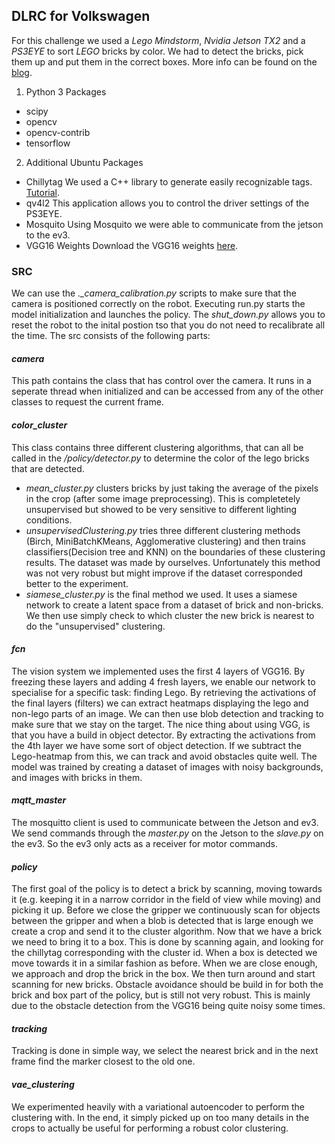 ## DLRC for Volkswagen
For this challenge we used a *Lego Mindstorm*, *Nvidia Jetson TX2* and a *PS3EYE* to sort *LEGO* bricks by color. We had to detect the bricks, pick them up and put them in the correct boxes. More info can be found on the [blog](http://dlrc.pages.argmax.ai/blog/).

1. Python 3 Packages
* scipy
* opencv
* opencv-contrib
* tensorflow

2. Additional Ubuntu Packages
* Chillytag
We used a C++ library to generate easily recognizable tags. [Tutorial](https://github.com/pbecker93/PyChiliTagDetect).
* qv4l2
This application allows you to control the driver settings of the PS3EYE.
* Mosquito
Using Mosquito we were able to communicate from the jetson to the ev3.
* VGG16 Weights
Download the VGG16 weights [here](https://mega.nz/#!YU1FWJrA!O1ywiCS2IiOlUCtCpI6HTJOMrneN-Qdv3ywQP5poecM).

### SRC
We can use the *._camera_calibration.py* scripts to make sure that the camera is positioned correctly on the robot. Executing run.py starts the model initialization and launches the policy. The *shut_down.py* allows you to reset the robot to the inital postion tso that you do not need to recalibrate all the time. The src consists of the following parts:

#### *camera*
This path contains the class that has control over the camera. It runs in a seperate thread when initialized and can be accessed from any of the other classes to request the current frame.

#### *color_cluster*
This class contains three different clustering algorithms, that can all be called in the */policy/detector.py* to determine the color of the lego bricks that are detected. 
* *mean_cluster.py* clusters bricks by just taking the average of the pixels in the crop (after some image preprocessing). This is completetely unsupervised but showed to be very sensitive to different lighting conditions.
* *unsupervisedClustering.py* tries three different clustering methods (Birch, MiniBatchKMeans, Agglomerative clustering) and then trains classifiers(Decision tree and KNN) on the boundaries of these clustering results. The dataset was made by ourselves. Unfortunately this method was not very robust but might improve if the dataset corresponded better to the experiment.
* *siamese_cluster.py* is the final method we used. It uses a siamese network to create a latent space from a dataset of brick and non-bricks. We then use simply check to which cluster the new brick is nearest to do the "unsupervised" clustering.

#### *fcn*
The vision system we implemented uses the first 4 layers of VGG16. By freezing these layers and adding 4 fresh layers, we enable our network to specialise for a specific task: finding Lego. By retrieving the activations of the final layers (filters) we can extract heatmaps displaying the lego and non-lego parts of an image. We can then use blob detection and tracking to make sure that we stay on the target. The nice thing about using VGG, is that you have a build in object detector. By extracting the activations from the 4th layer we have some sort of object detection. If we subtract the Lego-heatmap from this, we can track and avoid obstacles quite well. The model was trained by creating a dataset of images with noisy backgrounds, and images with bricks in them.

#### *mqtt_master*
The mosquitto client is used to communicate between the Jetson and ev3. We send commands through the *master.py* on the Jetson
to the *slave.py* on the ev3. So the ev3 only acts as a receiver for motor commands.

#### *policy*
The first goal of the policy is to detect a brick by scanning, moving towards it (e.g. keeping it in a narrow corridor in the field of view while moving) and picking it up. Before we close the gripper we continuously scan for objects between the gripper and when a blob is detected that is large enough we create a crop and send it to the cluster algorithm. Now that we have a brick we need to bring it to a box. This is done by scanning again, and looking for the chillytag corresponding with the cluster id. When a box is detected we move towards it in a similar fashion as before. When we are close enough, we approach and drop the brick in the box. We then turn around and start scanning for new bricks. Obstacle avoidance should be build in for both the brick and box part of the policy, but is still not very robust. This is mainly due to the obstacle detection from the VGG16 being quite noisy some times.

#### *tracking*
Tracking is done in simple way, we select the nearest brick and in the next frame find the marker closest to the old one.

#### *vae_clustering*
We experimented heavily with a variational autoencoder to perform the clustering with. In the end, it simply picked up on too many details in the crops to actually be useful for performing a robust color clustering.
